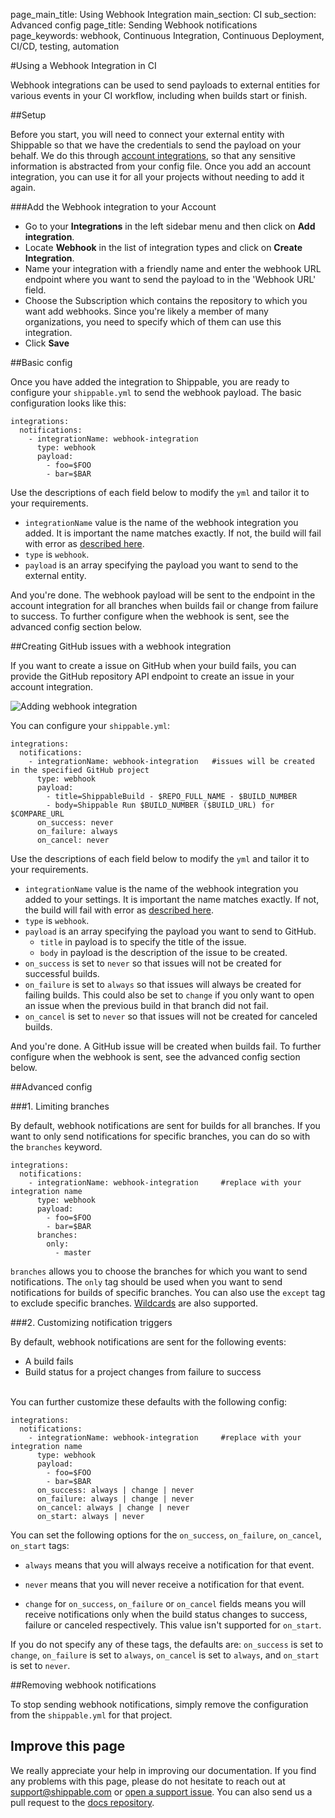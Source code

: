 page_main_title: Using Webhook Integration
main_section: CI
sub_section: Advanced config
page_title: Sending Webhook notifications
page_keywords: webhook, Continuous Integration, Continuous Deployment, CI/CD, testing, automation

#Using a Webhook Integration in CI

Webhook integrations can be used to send payloads to external entities for various events in your CI workflow, including when builds start or finish.

##Setup

Before you start, you will need to connect your external entity with Shippable so that we have the credentials to send the payload on your behalf. We do this through [account integrations](../platform/integration/overview/), so that any sensitive information is abstracted from your config file. Once you add an account integration, you can use it for all your projects without needing to add it again.

###Add the Webhook integration to your Account

-  Go to your **Integrations** in the left sidebar menu and then click on **Add integration**.
-  Locate **Webhook** in the list of integration types and click on **Create Integration**.
-  Name your integration with a friendly name and enter the webhook URL endpoint where you want to send the payload to in the 'Webhook URL' field.
-  Choose the Subscription which contains the repository to which you want add webhooks. Since you're likely a member of many organizations, you need to specify which of them can use this integration.
-  Click **Save**

##Basic config

Once you have added the integration to Shippable, you are ready to configure your `shippable.yml` to send the webhook payload. The basic configuration looks like this:


```
integrations:
  notifications:
    - integrationName: webhook-integration   
      type: webhook
      payload:
        - foo=$FOO
        - bar=$BAR
```
Use the descriptions of each field below to modify the `yml` and tailor it to your requirements.

- `integrationName` value is the name of the webhook integration you added. It is important the name matches exactly. If not, the build will fail with error as [described here](/ci/troubleshooting/#integration-name-specified-in-yml-does-not-match).
- `type` is `webhook`.
- `payload` is an array specifying the payload you want to send to the external entity.

And you're done. The webhook payload will be sent to the endpoint in the account integration for all branches when builds fail or change from failure to success. To further configure when the webhook is sent, see the advanced config section below.


##Creating GitHub issues with a webhook integration

If you want to create a issue on GitHub when your build fails, you can provide the GitHub repository API endpoint to create an issue in your account integration.

<img src="/images/ci/add-webhook-int.png" alt="Adding webhook integration">

You can configure your `shippable.yml`:

```
integrations:
  notifications:
    - integrationName: webhook-integration   #issues will be created in the specified GitHub project
      type: webhook
      payload:
        - title=ShippableBuild - $REPO_FULL_NAME - $BUILD_NUMBER
        - body=Shippable Run $BUILD_NUMBER ($BUILD_URL) for $COMPARE_URL  
      on_success: never
      on_failure: always
      on_cancel: never
```
Use the descriptions of each field below to modify the `yml` and tailor it to your requirements.

- `integrationName` value is the name of the webhook integration you added to your settings. It is important the name matches exactly. If not, the build will fail with error as [described here](/ci/troubleshooting/#integration-name-specified-in-yml-does-not-match).
- `type` is `webhook`.
- `payload` is an array specifying the payload you want to send to GitHub.
  - `title` in payload is to specify the title of the issue.
  - `body` in payload is the description of the issue to be created.
- `on_success` is set to `never` so that issues will not be created for successful builds.
- `on_failure` is set to `always` so that issues will always be created for failing builds.  This could also be set to `change` if you only want to open an issue when the previous build in that branch did not fail.
- `on_cancel` is set to `never` so that issues will not be created for canceled builds.

And you're done. A GitHub issue will be created when builds fail. To further configure when the webhook is sent, see the advanced config section below.

##Advanced config

###1. Limiting branches

By default, webhook notifications are sent for builds for all branches. If you want to only send notifications for specific branches, you can do so with the `branches` keyword.

```
integrations:                               
  notifications:
    - integrationName: webhook-integration     #replace with your integration name   
      type: webhook  
      payload:
        - foo=$FOO
        - bar=$BAR
      branches:
        only:
          - master
```

`branches` allows you to choose the branches for which you want to send notifications. The `only` tag should be used when you want to send notifications for builds of specific branches. You can also use the `except` tag to exclude specific branches. [Wildcards](/ci/specify-branches/) are also supported.


###2. Customizing notification triggers

By default, webhook notifications are sent for the following events:

- A build fails
- Build status for a project changes from failure to success

<br>
You can further customize these defaults with the following config:

```
integrations:                               
  notifications:
    - integrationName: webhook-integration     #replace with your integration name   
      type: webhook  
      payload:
        - foo=$FOO
        - bar=$BAR
      on_success: always | change | never
      on_failure: always | change | never
      on_cancel: always | change | never
      on_start: always | never
```

You can set the following options for the `on_success`, `on_failure`, `on_cancel`, `on_start` tags:

- `always` means that you will always receive a notification for that event.

- `never` means that you will never receive a notification for that event.

- `change` for `on_success`, `on_failure` or `on_cancel` fields means you will receive notifications only when the build status changes to success, failure or canceled respectively. This value isn't supported for `on_start`.

If you do not specify any of these tags, the defaults are: `on_success` is set to `change`, `on_failure` is set to `always`, `on_cancel` is set to `always`, and `on_start` is set to `never`.

##Removing webhook notifications

To stop sending webhook notifications, simply remove the configuration from the `shippable.yml` for that project.

## Improve this page

We really appreciate your help in improving our documentation. If you find any problems with this page, please do not hesitate to reach out at [support@shippable.com](mailto:support@shippable.com) or [open a support issue](https://www.github.com/Shippable/support/issues). You can also send us a pull request to the [docs repository](https://www.github.com/Shippable/docs).
